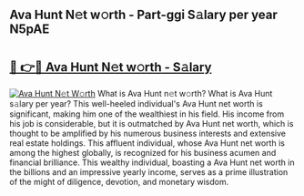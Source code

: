 ## Ava Hunt N𝚎t w𝚘rth - Part-ggi S𝚊lary per year N5pAE

# <h2><a href="http://gc4pc0p.nevu.top/?p=Ava+Hunt">🔗 👉🔴 Ava Hunt N𝚎t w𝚘rth - S𝚊lary</a></h2>

[![Ava Hunt N𝚎t W𝚘rth](https://i.imgur.com/Oavwk0R.jpeg)](http://gc4pc0p.nevu.top/?p=Ava+Hunt)
What is Ava Hunt n𝚎t w𝚘rth? What is Ava Hunt s𝚊lary per year?
This well-heeled individual's Ava Hunt net worth is significant, making him one of the wealthiest in his field. His income from his job is considerable, but it is outmatched by Ava Hunt net worth, which is thought to be amplified by his numerous business interests and extensive real estate holdings. This affluent individual, whose Ava Hunt net worth is among the highest globally, is recognized for his business acumen and financial brilliance. This wealthy individual, boasting a Ava Hunt net worth in the billions and an impressive yearly income, serves as a prime illustration of the might of diligence, devotion, and monetary wisdom.
